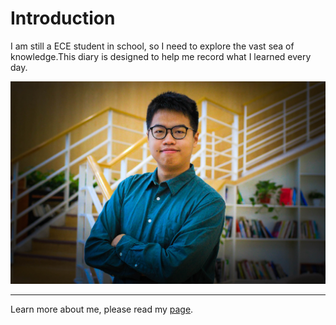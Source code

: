 # Introduction

I am still a ECE student in school, so I need to explore the vast sea of knowledge.This diary is designed to help me record what I learned every day.

![avatar](../assets/tsang.jpg)

---
Learn more about me, please read my [page](https://www.zengjialong.com).